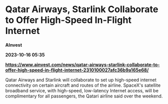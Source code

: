 # Qatar Airways, Starlink Collaborate to Offer High-Speed In-Flight Internet
**AInvest**

**2023-10-16 05:35**

**https://www.ainvest.com/news/qatar-airways-starlink-collaborate-to-offer-high-speed-in-flight-internet-2310100027afc36b9a165e68/**

Qatar Airways and Starlink will collaborate to set up high-speed internet connectivity on certain aircraft and routes of the airline. SpaceX's satellite broadband service, with high-speed, low-latency Internet access, will be complimentary for all passengers, the Qatari airline said over the weekend.